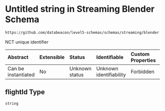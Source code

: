 # Untitled string in Streaming Blender Schema

```txt
https://github.com/databeacon/level5-schemas/schemas/streaming/blender.schema.json#/properties/nct/properties/flightId
```

NCT unique identifier

| Abstract            | Extensible | Status         | Identifiable            | Custom Properties | Additional Properties | Access Restrictions | Defined In                                                                              |
| :------------------ | :--------- | :------------- | :---------------------- | :---------------- | :-------------------- | :------------------ | :-------------------------------------------------------------------------------------- |
| Can be instantiated | No         | Unknown status | Unknown identifiability | Forbidden         | Allowed               | none                | [blender.schema.json\*](../../out/streaming/blender.schema.json "open original schema") |

## flightId Type

`string`
